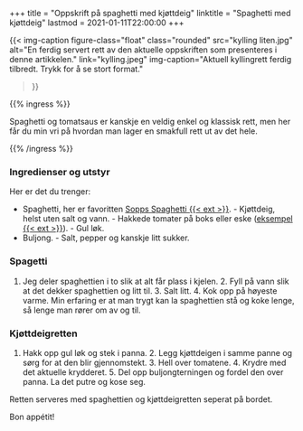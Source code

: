 +++
title = "Oppskrift på spaghetti med kjøttdeig"
linktitle = "Spaghetti med kjøttdeig"
lastmod = 2021-01-11T22:00:00
+++

<!-- markdownlint-disable MD010 -->

{{< img-caption
    figure-class="float"
    class="rounded"
    src="kylling liten.jpg"
    alt="En ferdig servert rett av den aktuelle oppskriften som presenteres i denne artikkelen."
    link="kylling.jpeg"
    img-caption="Aktuell kyllingrett ferdig tilbredt. Trykk for å se stort format."
  >}}

{{% ingress %}}

Spaghetti og tomatsaus er kanskje en veldig enkel og klassisk rett, men her får du min vri på
hvordan man lager en smakfull rett ut av det hele.

{{% /ingress %}}

### Ingredienser og utstyr

Her er det du trenger:

- Spaghetti, her er favoritten [Sopps Spaghetti {{< ext >}}][kolonial2]. - Kjøttdeig, helst uten
salt og vann. - Hakkede tomater på boks eller eske ([eksempel {{< ext >}}][kolonial1]). - Gul løk.
- Buljong. - Salt, pepper og kanskje litt sukker.

### Spagetti

1. Jeg deler spaghettien i to slik at alt får plass i kjelen. 2. Fyll på vann slik at det dekker
spaghettien og litt til. 3. Salt litt. 4. Kok opp på høyeste varme. Min erfaring er at man trygt
kan la spaghettien stå og koke lenge, så lenge man rører om av og til.

### Kjøttdeigretten

1. Hakk opp gul løk og stek i panna. 2. Legg kjøttdeigen i samme panne og sørg for at den blir
gjennomstekt. 3. Hell over tomatene. 4. Krydre med det aktuelle krydderet. 5. Del opp
buljongterningen og fordel den over panna. La det putre og kose seg.

Retten serveres med spaghettien og kjøttdeigretten seperat på bordet.

Bon appétit!

[kolonial1]: https://kolonial.no/produkter/8476-rema-1000-hakkede-tomater-med-basilikum/
[kolonial2]: https://kolonial.no/produkter/693-sopps-spaghetti/
